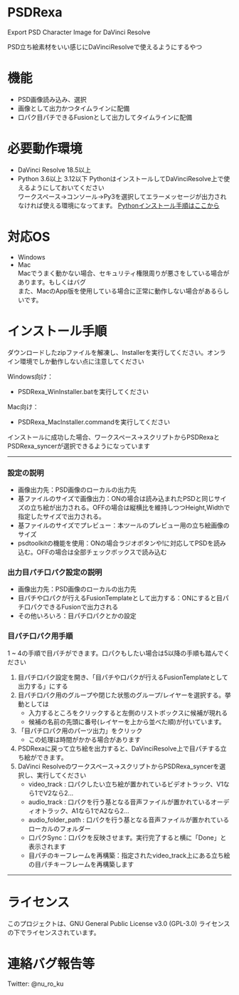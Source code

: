 # PSDRexa
Export PSD Character Image for DaVinci Resolve

PSD立ち絵素材をいい感じにDaVinciResolveで使えるようにするやつ

# 機能
- PSD画像読み込み、選択
- 画像として出力かつタイムラインに配備
- 口パク目パチできるFusionとして出力してタイムラインに配備

# 必要動作環境
- DaVinci Resolve 18.5以上  
- Python 3.6以上 3.12以下
PythonはインストールしてDaVinciResolve上で使えるようにしておいてください  
ワークスペース→コンソール→Py3を選択してエラーメッセージが出力されなければ使える環境になってます。
[Pythonインストール手順はここから](./HowToInstall_Python.md)

# 対応OS
- Windows  
- Mac  
Macでうまく動かない場合、セキュリティ権限周りが悪さをしている場合があります。もしくはバグ  
また、MacのApp版を使用している場合に正常に動作しない場合があるらしいです。

# インストール手順
ダウンロードしたzipファイルを解凍し、Installerを実行してください。オンライン環境でしか動作しない点に注意してください

Windows向け：
* PSDRexa_WinInstaller.batを実行してください

Mac向け：
+ PSDRexa_MacInstaller.commandを実行してください

インストールに成功した場合、ワークスペース→スクリプトからPSDRexaとPSDRexa_syncerが選択できるようになっています

-------------
### 設定の説明
* 画像出力先：PSD画像のローカルの出力先
* 基ファイルのサイズで画像出力：ONの場合は読み込まれたPSDと同じサイズの立ち絵が出力される。OFFの場合は縦横比を維持しつつHeight,Widthで指定したサイズで出力される。
* 基ファイルのサイズでプレビュー：本ツールのプレビュー用の立ち絵画像のサイズ
* psdtoolkitの機能を使用：ONの場合ラジオボタンや!に対応してPSDを読み込む。OFFの場合は全部チェックボックスで読み込む

### 出力目パチ口パク設定の説明
* 画像出力先：PSD画像のローカルの出力先
* 目パチや口パクが行えるFusionTemplateとして出力する：ONにすると目パチ口パクできるFusionで出力される
* その他いろいろ：目パチ口パクとかの設定

### 目パチ口パク用手順

1 ~ 4の手順で目パチができます。口パクもしたい場合は5以降の手順も踏んでください
1. 目パチ口パク設定を開き、「目パチや口パクが行えるFusionTemplateとして出力する」にする
2. 目パチ口パク用のグループや閉じた状態のグループ/レイヤーを選択する。挙動としては
   * 入力するところをクリックすると左側のリストボックスに候補が現れる
   * 候補の名前の先頭に番号(レイヤーを上から並べた順)が付いています。
3. 「目パチ口パク用のパーツ出力」をクリック
   * この処理は時間がかかる場合があります
4. PSDRexaに戻って立ち絵を出力すると、DaVinciResolve上で目パチする立ち絵ができます。
5. DaVinci Resolveのワークスペース→スクリプトからPSDRexa_syncerを選択し、実行してください
   * video_track : 口パクしたい立ち絵が置かれているビデオトラック、V1なら1でV2なら2...
   * audio_track : 口パクを行う基となる音声ファイルが置かれているオーディオトラック、A1なら1でA2なら2...
   * audio_folder_path : 口パクを行う基となる音声ファイルが置かれているローカルのフォルダー
   * 口パクSync：口パクを反映させます。実行完了すると横に「Done」と表示されます
   * 目パチのキーフレームを再構築：指定されたvideo_track上にある立ち絵の目パチキーフレームを再構築します
   
--------------

# ライセンス
このプロジェクトは、GNU General Public License v3.0 (GPL-3.0) ライセンスの下でライセンスされています。

# 連絡バグ報告等
Twitter: @nu_ro_ku
